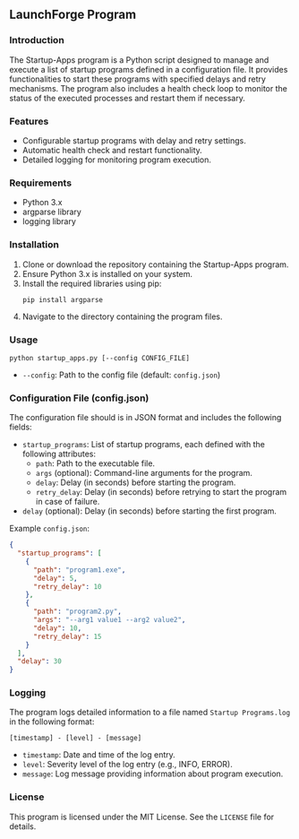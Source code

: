 ## LaunchForge Program

### Introduction
The Startup-Apps program is a Python script designed to manage and execute a list of startup programs defined in a configuration file. It provides functionalities to start these programs with specified delays and retry mechanisms. The program also includes a health check loop to monitor the status of the executed processes and restart them if necessary.

### Features
- Configurable startup programs with delay and retry settings.
- Automatic health check and restart functionality.
- Detailed logging for monitoring program execution.

### Requirements
- Python 3.x
- argparse library
- logging library

### Installation
1. Clone or download the repository containing the Startup-Apps program.
2. Ensure Python 3.x is installed on your system.
3. Install the required libraries using pip:
   ```
   pip install argparse
   ```
4. Navigate to the directory containing the program files.

### Usage
```
python startup_apps.py [--config CONFIG_FILE]
```

- `--config`: Path to the config file (default: `config.json`)

### Configuration File (config.json)
The configuration file should is in JSON format and includes the following fields:
- `startup_programs`: List of startup programs, each defined with the following attributes:
  - `path`: Path to the executable file.
  - `args` (optional): Command-line arguments for the program.
  - `delay`: Delay (in seconds) before starting the program.
  - `retry_delay`: Delay (in seconds) before retrying to start the program in case of failure.
- `delay` (optional): Delay (in seconds) before starting the first program.

Example `config.json`:
```json
{
  "startup_programs": [
    {
      "path": "program1.exe",
      "delay": 5,
      "retry_delay": 10
    },
    {
      "path": "program2.py",
      "args": "--arg1 value1 --arg2 value2",
      "delay": 10,
      "retry_delay": 15
    }
  ],
  "delay": 30
}
```

### Logging
The program logs detailed information to a file named `Startup Programs.log` in the following format:
```
[timestamp] - [level] - [message]
```

- `timestamp`: Date and time of the log entry.
- `level`: Severity level of the log entry (e.g., INFO, ERROR).
- `message`: Log message providing information about program execution.

### License
This program is licensed under the MIT License. See the `LICENSE` file for details.

